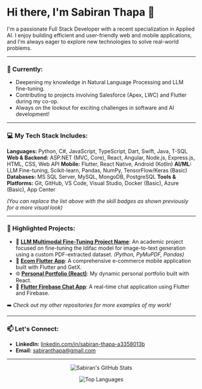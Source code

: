 # Hi there, I'm Sabiran Thapa 👋

I'm a passionate Full Stack Developer with a recent specialization in Applied AI. I enjoy building efficient and user-friendly web and mobile applications, and I'm always eager to explore new technologies to solve real-world problems.

---

### 🚀 Currently:
* Deepening my knowledge in Natural Language Processing and LLM fine-tuning.
* Contributing to projects involving Salesforce (Apex, LWC) and Flutter during my co-op.
* Always on the lookout for exciting challenges in software and AI development!

---

### 💻 My Tech Stack Includes:

**Languages:** Python, C#, JavaScript, TypeScript, Dart, Swift, Java, T-SQL
**Web & Backend:** ASP.NET (MVC, Core), React, Angular, Node.js, Express.js, HTML, CSS, Web API
**Mobile:** Flutter, React Native, Android (Kotlin)
**AI/ML:** LLM Fine-tuning, Scikit-learn, Pandas, NumPy, TensorFlow/Keras (Basic)
**Databases:** MS SQL Server, MySQL, MongoDB, PostgreSQL
**Tools & Platforms:** Git, GitHub, VS Code, Visual Studio, Docker (Basic), Azure (Basic), App Center

_(You can replace the list above with the skill badges as shown previously for a more visual look)_

---

### 🌟 Highlighted Projects:

* 🧠 **[LLM Multimodal Fine-Tuning Project Name]((link-to-repo-if-public))**: An academic project focused on fine-tuning the Idifac model for image-to-text generation using a custom PDF-extracted dataset. *(Python, PyMuPDF, Pandas)*
* 📱 **[Ecom Flutter App](https://github.com/thapasabiran/Ecom_flutter_app_Getx)**: A comprehensive e-commerce mobile application built with Flutter and GetX.
* 🌐 **[Personal Portfolio (React)](https://github.com/thapasabiran/portfolio_webapp_react)**: My dynamic personal portfolio built with React.
* 💬 **[Flutter Firebase Chat App](https://github.com/thapasabiran/chat_app_flutter_firebase)**: A real-time chat application using Flutter and Firebase.

➡️ _Check out my other repositories for more examples of my work!_

---

### 📫 Let's Connect:

* **LinkedIn:** [linkedin.com/in/sabiran-thapa-a3358013b](https://linkedin.com/in/sabiran-thapa-a3358013b)
* **Email:** sabiranthapa@gmail.com

---
<p align="center">
  <img src="https://github-readme-stats.vercel.app/api?username=thapasabiran&show_icons=true&theme=tokyonight&count_private=true" alt="Sabiran's GitHub Stats"/>
</p>
<p align="center">
  <img src="https://github-readme-stats.vercel.app/api/top-langs/?username=thapasabiran&layout=compact&theme=tokyonight" alt="Top Languages"/>
</p>
